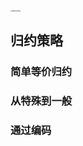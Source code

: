 <img src="pic/NP理论venn图.png" alt="NP理论venn图" style="zoom: 15%;" />

## 归约策略

### 简单等价归约

### 从特殊到一般

### 通过编码